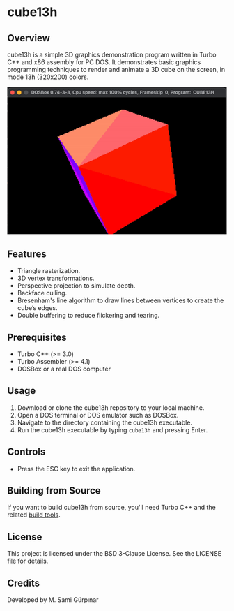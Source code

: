 # cube13h

## Overview
cube13h is a simple 3D graphics demonstration program written in Turbo C++ and x86 assembly for PC DOS. It demonstrates basic graphics programming techniques to render and animate a 3D cube on the screen, in mode 13h (320x200) colors.

![cube13h](IMG/cube13h.gif)

## Features
- Triangle rasterization.
- 3D vertex transformations.
- Perspective projection to simulate depth.
- Backface culling.
- Bresenham's line algorithm to draw lines between vertices to create the cube’s edges.
- Double buffering to reduce flickering and tearing.

## Prerequisites
- Turbo C++ (>= 3.0)
- Turbo Assembler (>= 4.1)
- DOSBox or a real DOS computer

## Usage
1. Download or clone the cube13h repository to your local machine.
2. Open a DOS terminal or DOS emulator such as DOSBox.
3. Navigate to the directory containing the cube13h executable.
4. Run the cube13h executable by typing `cube13h` and pressing Enter.

## Controls
- Press the ESC key to exit the application.

## Building from Source
If you want to build cube13h from source, you'll need Turbo C++ and the related [build tools](https://github.com/ms0g/breakout/tree/main/TOOLS/tcpp). 

## License

This project is licensed under the BSD 3-Clause License. See the LICENSE file for details.

## Credits

Developed by M. Sami Gürpınar
